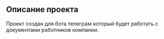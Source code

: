 
## Описание проекта
Проект создан для бота телеграм который будет работать с документами работников компании.
